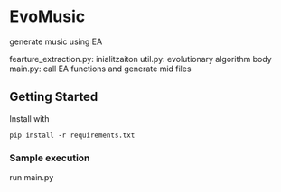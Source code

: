 # EvoMusic
generate music using EA


fearture_extraction.py: inialitzaiton
util.py: evolutionary algorithm body
main.py: call EA functions and generate mid files




## Getting Started

Install  with

```
pip install -r requirements.txt 
```

### Sample execution

run main.py

